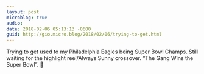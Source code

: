 ```yaml
---
layout: post
microblog: true
audio: 
date: 2018-02-06 05:13:13 -0600
guid: http://gio.micro.blog/2018/02/06/trying-to-get.html
---
```

Trying to get used to my Philadelphia Eagles being Super Bowl Champs. Still waiting for the highlight reel/Always Sunny crossover. “The Gang Wins the Super Bowl”. 🏈
